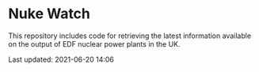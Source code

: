 # Nuke Watch

This repository includes code for retrieving the latest information available on the output of EDF nuclear power plants in the UK.

Last updated: 2021-06-20 14:06